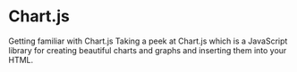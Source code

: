 # Chart.js
Getting familiar with Chart.js
Taking a peek at Chart.js which is a JavaScript library for creating beautiful charts and graphs and inserting them into your HTML.
